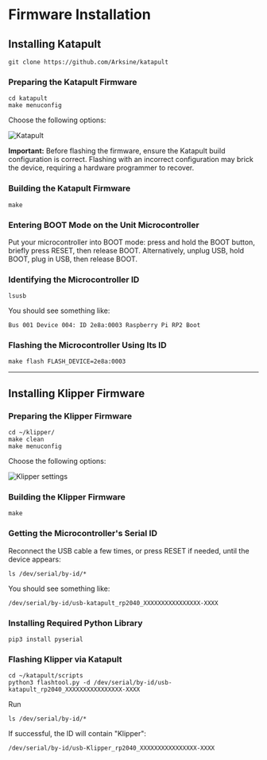 # Firmware Installation

## Installing Katapult

```
git clone https://github.com/Arksine/katapult
```

### Preparing the Katapult Firmware

```
cd katapult
make menuconfig
```

Choose the following options:

![Katapult](img/011.png)

**Important:** Before flashing the firmware, ensure the Katapult build configuration is correct. Flashing with an incorrect configuration may brick the device, requiring a hardware programmer to recover.

### Building the Katapult Firmware

```
make
```

### Entering BOOT Mode on the Unit Microcontroller

Put your microcontroller into BOOT mode: press and hold the BOOT button, briefly press RESET, then release BOOT. Alternatively, unplug USB, hold BOOT, plug in USB, then release BOOT.

### Identifying the Microcontroller ID

```
lsusb
```

You should see something like:

```
Bus 001 Device 004: ID 2e8a:0003 Raspberry Pi RP2 Boot
```

### Flashing the Microcontroller Using Its ID

```
make flash FLASH_DEVICE=2e8a:0003
```

---

## Installing Klipper Firmware

### Preparing the Klipper Firmware

```
cd ~/klipper/
make clean
make menuconfig
```

Choose the following options:

![Klipper settings](img/016.png)

### Building the Klipper Firmware

```
make
```

### Getting the Microcontroller's Serial ID

Reconnect the USB cable a few times, or press RESET if needed, until the device appears:

```
ls /dev/serial/by-id/*
```

You should see something like:

```
/dev/serial/by-id/usb-katapult_rp2040_XXXXXXXXXXXXXXXX-XXXX
```

### Installing Required Python Library

```
pip3 install pyserial
```

### Flashing Klipper via Katapult

```
cd ~/katapult/scripts
python3 flashtool.py -d /dev/serial/by-id/usb-katapult_rp2040_XXXXXXXXXXXXXXXX-XXXX
```

Run

```
ls /dev/serial/by-id/*
```

If successful, the ID will contain "Klipper":

```
/dev/serial/by-id/usb-Klipper_rp2040_XXXXXXXXXXXXXXXX-XXXX
```
